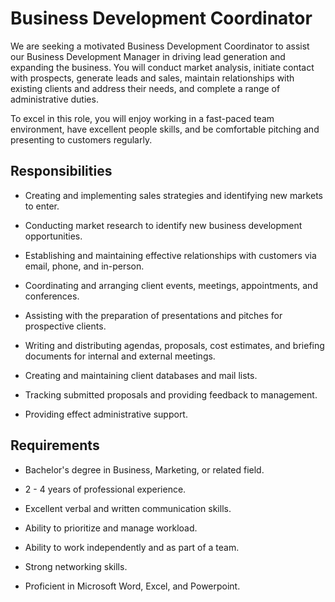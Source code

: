 # Business Development Coordinator

We are seeking a motivated Business Development Coordinator to assist our Business Development Manager in driving lead generation and expanding the business. You will conduct market analysis, initiate contact with prospects, generate leads and sales, maintain relationships with existing clients and address their needs, and complete a range of administrative duties.

To excel in this role, you will enjoy working in a fast-paced team environment, have excellent people skills, and be comfortable pitching and presenting to customers regularly.

## Responsibilities

* Creating and implementing sales strategies and identifying new markets to enter.

* Conducting market research to identify new business development opportunities.

* Establishing and maintaining effective relationships with customers via email, phone, and in-person.

* Coordinating and arranging client events, meetings, appointments, and conferences.

* Assisting with the preparation of presentations and pitches for prospective clients.

* Writing and distributing agendas, proposals, cost estimates, and briefing documents for internal and external meetings.

* Creating and maintaining client databases and mail lists.

* Tracking submitted proposals and providing feedback to management.

* Providing effect administrative support.

## Requirements

* Bachelor's degree in Business, Marketing, or related field.

* 2 - 4 years of professional experience.

* Excellent verbal and written communication skills.

* Ability to prioritize and manage workload.

* Ability to work independently and as part of a team.

* Strong networking skills.

* Proficient in Microsoft Word, Excel, and Powerpoint.

